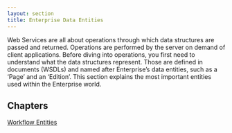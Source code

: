 ```yaml
---
layout: section
title: Enterprise Data Entities
---
```

Web Services are all about operations through which data structures are passed and returned. Operations are performed by the server on demand of client applications. Before diving into operations, you first need to understand what the data structures represent. Those are defined in documents (WSDLs) and named after Enterprise’s data entities, such as a ‘Page’ and an ‘Edition’. This section explains the most important entities used within the Enterprise world.

## Chapters
[Workflow Entities](workflow-entities.md)
